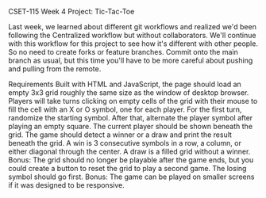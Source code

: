 
CSET-115 Week 4
Project: Tic-Tac-Toe

Last week, we learned about different git workflows and realized we'd been following the Centralized workflow but without collaborators. We'll continue with this workflow for this project to see how it's different with other people. So no need to create forks or feature branches. Commit onto the main branch as usual, but this time you'll have to be more careful about pushing and pulling from the remote.

Requirements
Built with HTML and JavaScript, the page should load an empty 3x3 grid roughly the same size as the window of desktop browser.
Players will take turns clicking on empty cells of the grid with their mouse to fill the cell with an X or O symbol, one for each player.
For the first turn, randomize the starting symbol. After that, alternate the player symbol after playing an empty square. The current player should be shown beneath the grid.
The game should detect a winner or a draw and print the result beneath the grid.
A win is 3 consecutive symbols in a row, a column, or either diagonal through the center.
A draw is a filled grid without a winner.
Bonus: The grid should no longer be playable after the game ends, but you could create a button to reset the grid to play a second game. The losing symbol should go first.
Bonus: The game can be played on smaller screens if it was designed to be responsive.
